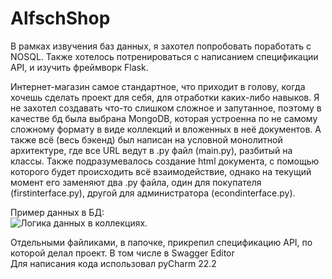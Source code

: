 # AlfschShop

В рамках извучения баз данных, я захотел попробовать поработать с NOSQL. Также хотелось потренироваться с написанием спецификации API, и изучить фреймворк Flask. 


Интернет-магазин самое стандартное, что приходит в голову, когда хочешь сделать проект для себя, для отработки каких-либо навыков. Я не захотел создавать что-то слишком сложное и запутанное, поэтому в качестве бд была выбрана MongoDB, которая устроенна по не самому сложному формату в виде коллекций и вложенных в неё документов. А также всё (весь бэкенд) был написан на условной монолитной архитектуре, где все URL ведут в .py файл (main.py), разбитый на классы. Также подразумевалось создание html документа, с помощью которого будет происходить всё взаимодействие, однако на текущий момент его заменяют два .py файла, один для покупателя (firstinterface.py), другой для администратора (econdinterface.py).


Пример данных в БД:\
![Логика данных в коллекциях.](https://raw.githubusercontent.com/NorthCaligula/testrepo/main/typeDataInDB.png?token=GHSAT0AAAAAACXFGAEVZHBFNVYEKU6JZFK4ZXC6YWA)

Отдельными файликами, в папочке, прикрепил спецификацию API, по которой делал проект. В том числе в Swagger Editor\
Для написания кода использовал pyCharm 22.2
